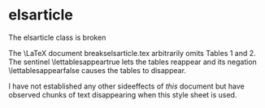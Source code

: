 # elsarticle
The elsarticle class is broken

The \LaTeX document breakselsarticle.tex arbitrarily omits Tables 1 and 2.
The sentinel \lettablesappeartrue lets the tables reappear and its negation
\lettablesappearfalse causes the tables to disappear.

I have not established any other sideeffects of *this* document but have observed
chunks of text disappearing when this style sheet is used.
